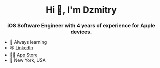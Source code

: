 <h1 align="center">Hi 👋, I'm Dzmitry</h1>
<h3 align="center">iOS Software Engineer with 4 years of experience for Apple devices.</h3>

- 📖 Always learning 
- 🕸️ [LinkedIn](https://www.linkedin.com/in/dmitry-pirozhnik/)
- 🧑‍💻 [App Store](https://apps.apple.com/us/developer/dzmitry-pirozhnik/id1736014520 )
- 📍 New York, USA
